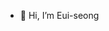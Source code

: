 - 👋 Hi, I’m Eui-seong



<!---
Eui-seong/Eui-seong is a ✨ special ✨ repository because its `README.md` (this file) appears on your GitHub profile.
You can click the Preview link to take a look at your changes.
--->
